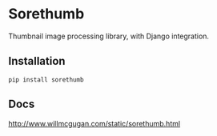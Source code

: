 # Sorethumb
Thumbnail image processing library, with Django integration.

## Installation

    pip install sorethumb

## Docs
http://www.willmcgugan.com/static/sorethumb.html
